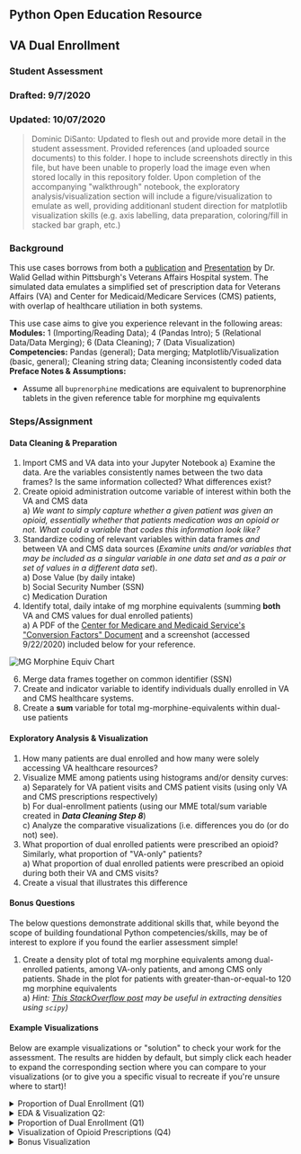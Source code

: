## Python Open Education Resource
## VA Dual Enrollment 
### Student Assessment
### Drafted: 9/7/2020
### Updated: 10/07/2020
 > Dominic DiSanto: Updated to flesh out and provide more detail in the student assessment. Provided references (and uploaded source documents) to this folder. I hope to include screenshots directly in this file, but have been unable to properly load the image even when stored locally in this repository folder. Upon completion of the accompanying "walkthrough" notebook, the exploratory analysis/visualization section will include a figure/visualization to emulate as well, providing additionanl student direction for matplotlib visualization skills (e.g. axis labelling, data preparation, coloring/fill in stacked bar graph, etc.) 

### Background  
This use cases borrows from both a [publication](https://www.ncbi.nlm.nih.gov/pmc/articles/PMC6219924/) and [Presentation](https://www.hsrd.research.va.gov/for_researchers/cyber_seminars/archives/video_archive.cfm?SessionID=3543)  by Dr. Walid Gellad within Pittsburgh's Veterans Affairs Hospital system. The simulated data emulates a simplified set of prescription data for Veterans Affairs (VA) and Center for Medicaid/Medicare Services (CMS) patients, with overlap of healthcare utiliation in both systems. 
  
This use case aims to give you experience relevant in the following areas: \
**Modules:** 1 (Importing/Reading Data); 4 (Pandas Intro); 5 (Relational Data/Data Merging); 6 (Data Cleaning); 7 (Data Visualization) \
**Competencies:** Pandas (general); Data merging; Matplotlib/Visualization (basic, general); Cleaning string data; Cleaning inconsistently coded data   
**Preface Notes & Assumptions:**  
- Assume all `buprenorphine` medications are equivalent to buprenorphine tablets in the given reference table for morphine mg equivalents 

### Steps/Assignment

#### Data Cleaning & Preparation
1) Import CMS and VA data into your Jupyter Notebook
    a) Examine the data. Are the variables consistently names between the two data frames? Is the same information collected? What differences exist? 
2) Create opioid administration outcome variable of interest within both the VA and CMS data  
    a) *We want to simply capture whether a given patient was given an opioid, essentially whether that patients medication was an opioid or not. What could a variable that codes this information look like?*
3) Standardize coding of relevant variables within data frames *and* between VA and CMS data sources (*Examine units and/or variables that may be included as a singular variable in one data set and as a pair or set of values in a different data set*).  
    a) Dose Value (by daily intake)  
    b) Social Security Number (SSN)  
    c) Medication Duration    
4) Identify total, daily intake of mg morphine equivalents (summing **both** VA and CMS values for dual enrolled patients)  
    a) A PDF of the [Center for Medicare and Medicaid Service's "Conversion Factors" Document](https://www.cms.gov/Medicare/Prescription-Drug-coverage/PrescriptionDrugCovContra/Downloads/Opioid-Morphine-EQ-Conversion-Factors-Aug-2017.pdf) and a screenshot (accessed 9/22/2020) included below for your reference.  
       
![MG Morphine Equiv Chart](https://github.com/domdisanto/Python_OER/blob/master/Use%20Cases/VA%20Dual%20Enrollment%20Case/Instructor%20Materials/Fig/Opioid_MorphineMgEquiv.JPG)
  

6) Merge data frames together on common identifier (SSN)  
7) Create and indicator variable to identify individuals dually enrolled in VA and CMS healthcare systems.    
8) Create a **sum** variable for total mg-morphine-equivalents within dual-use patients    
    
    
#### Exploratory Analysis & Visualization
1) How many patients are dual enrolled and how many were solely accessing VA healthcare resources?  
2) Visualize MME among patients using histograms and/or density curves:  
    a) Separately for VA patient visits and CMS patient visits (using only VA and CMS prescriptions respectively)  
    b) For dual-enrollment patients (using our MME total/sum variable created in ***Data Cleaning Step 8***)   
    c) Analyze the comparative visualizations (i.e. differences you do (or do not) see).
3) What proportion of dual enrolled patients were prescribed an opioid? Similarly, what proportion of "VA-only" patients?  
     a) What proportion of dual enrolled patients were prescribed an opioid during both their VA and CMS visits? 
4) Create a visual that illustrates this difference    


#### Bonus Questions

The below questions demonstrate additional skills that, while beyond the scope of building foundational Python competencies/skills, may be of interest to explore if you found the earlier assessment simple!

1) Create a density plot of total mg morphine equivalents among dual-enrolled patients, among VA-only patients, and among CMS only patients. Shade in the plot for patients with greater-than-or-equal-to 120 mg morphine equivalents   
     a) *Hint: [This StackOverflow post](https://stackoverflow.com/questions/39666591/how-to-extract-x-y-data-from-kdensity-plot-from-matplotlib-for-python) may be useful in extracting densities using `scipy`)*


#### Example Visualizations  
  
Below are example visualizations or "solution" to check your work for the assessment. The results are hidden by default, but simply click each header to expand the corresponding section where you can compare to your visualizations (or to give you a specific visual to recreate if you're unsure where to start)!
   
<details>  
<summary> Proportion of Dual Enrollment (Q1) </summary>
In total, there are 808 patients, 424 VA-only patients and 384 CMS patients. All of the CMS patients are contained within the VA data, so we also have 384 dual-enrolled patients. 

![Dual Enrollment Bar](https://github.com/domdisanto/Python_OER/blob/master/Use%20Cases/VA%20Dual%20Enrollment%20Case/Instructor%20Materials/Fig/Dual_Enrollment_bar.png)  
</details>  

  
<details>
<summary>EDA & Visualization Q2:</summary>    
 
![CMS MME Density](https://github.com/domdisanto/Python_OER/blob/master/Use%20Cases/VA%20Dual%20Enrollment%20Case/Instructor%20Materials/Fig/CMS_MME_Dens.png)
![CMS MME Histogram](https://github.com/domdisanto/Python_OER/blob/master/Use%20Cases/VA%20Dual%20Enrollment%20Case/Instructor%20Materials/Fig/CMS_MME_Hist.png)  
![VA MME Density](https://github.com/domdisanto/Python_OER/blob/master/Use%20Cases/VA%20Dual%20Enrollment%20Case/Instructor%20Materials/Fig/VA_MME_Dens.png)
![VA MME Histogram](https://github.com/domdisanto/Python_OER/blob/master/Use%20Cases/VA%20Dual%20Enrollment%20Case/Instructor%20Materials/Fig/VA_MME_Hist.png)    
![Dual MME Density](https://github.com/domdisanto/Python_OER/blob/master/Use%20Cases/VA%20Dual%20Enrollment%20Case/Instructor%20Materials/Fig/Dual_MME_Dens.png)
![Dual MME Histogram](https://github.com/domdisanto/Python_OER/blob/master/Use%20Cases/VA%20Dual%20Enrollment%20Case/Instructor%20Materials/Fig/Dual_MME_Hist.png)  
</details>


<details>  
<summary> Proportion of Dual Enrollment (Q1) </summary>
Of 424 total "VA-only" patients, 157, (37.03%) were prescribed an opioid by their respective VA hospital.      <br>
Of 384 total "CMS-only" patients, 196, (51.04%) were prescribed an opioid by their CMS hospital visit.     <br>
Of 384 total dually-enrolled patients, 274, (71.35%) were prescribed an opioid by either the VA *or* CMS healthcare systems.    <br>
Of 384 total dually-enrolled patients, 79, (20.57%) were prescribed an opioid by either the VA *or* CMS healthcare systems.   <br>
</details>  

<details>  
<summary> Visualization of Opioid Prescriptions (Q4)  </summary>
Included are some example, summary visualiations for Question 4, but the question is deliberately left open-ended, so your visualizations may not mirror teh format or structure (or possibly even contain different information) than those presented below. Proper visualizations should include a descriptive title, label axes, sufficiently be able to present information with little-to-no additional description/contextualization.     
   
A last note, there is nothing "incorrect" about plotting frequencies when comparing our patient populations. However as we are most interested in comparing differences in "rates", proportions/percentages convey a more apt comparison than do simple frequency/count data.  

![Opioid Proportion (1)](https://github.com/domdisanto/Python_OER/blob/master/Use%20Cases/VA%20Dual%20Enrollment%20Case/Instructor%20Materials/Fig/q4_opioid_viz1.png)  
![Opioid Proportion (2)](https://github.com/domdisanto/Python_OER/blob/master/Use%20Cases/VA%20Dual%20Enrollment%20Case/Instructor%20Materials/Fig/q4_opioid_viz2.png)  
</details>

<details>
<summary> Bonus Visualization</summary> 
 
![VA Bonus Shade Density](https://github.com/domdisanto/Python_OER/blob/master/Use%20Cases/VA%20Dual%20Enrollment%20Case/Instructor%20Materials/Fig/VA_bonusviz.png)
![Dual Bonus Shade Density](https://github.com/domdisanto/Python_OER/blob/master/Use%20Cases/VA%20Dual%20Enrollment%20Case/Instructor%20Materials/Fig/dual_bonusviz.png)
![CMS Bonus Shade Density](https://github.com/domdisanto/Python_OER/blob/master/Use%20Cases/VA%20Dual%20Enrollment%20Case/Instructor%20Materials/Fig/CMS_bonusviz.png)
</details>
